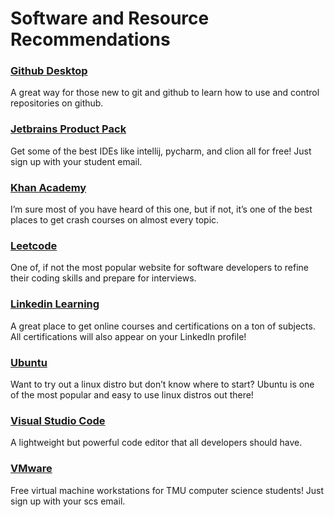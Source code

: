 # Software and Resource Recommendations

<h3><a href="https://desktop.github.com/" target="_blank" rel="noopener noreferrer">Github Desktop</a></h3>

A great way for those new to git and github to learn how to use and control repositories on github.

<h3><a href="https://www.jetbrains.com/community/education/#students
" target="_blank" rel="noopener noreferrer">Jetbrains Product Pack</a></h3>

Get some of the best IDEs like intellij, pycharm, and clion all for free! Just sign up with your student email.

<h3><a href="https://www.khanacademy.org/" target="_blank" rel="noopener noreferrer">Khan Academy</a></h3>

I’m sure most of you have heard of this one, but if not, it’s one of the best places to get crash courses on almost every topic.

<h3><a href="https://leetcode.com/" target="_blank" rel="noopener noreferrer">Leetcode</a></h3>

One of, if not the most popular website for software developers to refine their coding skills and prepare for interviews.

<h3><a href="https://www.linkedin.com/learning-login/continue?account=2209922&forceAccount=false&authModeName=CAS&authUUID=2GimMqz3RMO5sCRfujAmhQ%3D%3D&redirect=https%3A%2F%2Fwww.linkedin.com%2Flearning%2F" target="_blank" rel="noopener noreferrer">Linkedin Learning</a></h3>

A great place to get online courses and certifications on a ton of subjects. All certifications will also appear on your LinkedIn profile!

<h3><a href="https://ubuntu.com/" target="_blank" rel="noopener noreferrer">Ubuntu</a></h3>

Want to try out a linux distro but don’t know where to start? Ubuntu is one of the most popular and easy to use linux distros out there!

<h3><a href="https://code.visualstudio.com/" target="_blank" rel="noopener noreferrer">Visual Studio Code</a></h3>

A lightweight but powerful code editor that all developers should have.

<h3><a href="https://e5.onthehub.com/WebStore/Security/Signin.aspx?ws=a7bbd6e3-2f3e-de11-b696-0030485a8df0&vsro=8&rurl=%2fWebStore%2fProductsByMajorVersionList.aspx%3fws%3da7bbd6e3-2f3e-de11-b696-0030485a8df0%26vsro%3d8" target="_blank" rel="noopener noreferrer">VMware</a></h3>

Free virtual machine workstations for TMU computer science students! Just sign up with your scs email.
